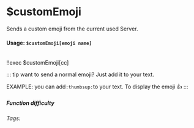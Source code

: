 # $customEmoji
Sends a custom emoji from the current used Server.

#### Usage: `$customEmoji[emoji name]`
<br/>
<discord-messages>
	<discord-message :bot="false" role-color="#ffcc9a" author="Member">
		!!exec $customEmoji[cc]
	</discord-message>
	<discord-message :bot="true" role-color="#0099ff" author="Custom Command" avatar="https://media.discordapp.net/avatars/725721249652670555/781224f90c3b841ba5b40678e032f74a.webp">
        <DiscordReaction image="https://media.discordapp.net/avatars/725721249652670555/781224f90c3b841ba5b40678e032f74a.webp"/>
	</discord-message>
</discord-messages>

::: tip want to send a normal emoji?
Just add it to your text.

EXAMPLE:
you can add`:thumbsup:`to your text. To display the emoji :thumbsup:
:::

##### Function difficulty <Badge type="tip" text="Easy" vertical="middle" /> 
###### Tags: <Badge type="tip" text="Emoji" vertical="middle" /> <Badge type="tip" text="Custom Emojis" vertical="middle" /> <Badge type="tip" text="pictures" vertical="middle" /> <Badge type="tip" text="amazing" vertical="middle" />
